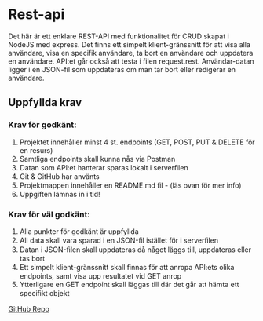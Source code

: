# Rest-api

Det här är ett enklare REST-API med funktionalitet för CRUD skapat i NodeJS med express. Det finns ett simpelt klient-gränssnitt för att visa alla användare, visa en specifik användare, ta bort en användare och uppdatera en användare. API:et går också att testa i filen request.rest. Användar-datan ligger i en JSON-fil som uppdateras om man tar bort eller redigerar en användare.

## Uppfyllda krav

### Krav för godkänt:

1. Projektet innehåller minst 4 st. endpoints (GET, POST, PUT & DELETE för en resurs)
2. Samtliga endpoints skall kunna nås via Postman
3. Datan som API:et hanterar sparas lokalt i serverﬁlen
4. Git & GitHub har använts
5. Projektmappen innehåller en README.md ﬁl - (läs ovan för mer info)
6. Uppgiften lämnas in i tid!

### Krav för väl godkänt:

1. Alla punkter för godkänt är uppfyllda
2. All data skall vara sparad i en JSON-ﬁl istället för i serverﬁlen
3. Datan i JSON-ﬁlen skall uppdateras då något läggs till, uppdateras eller tas bort
4. Ett simpelt klient-gränssnitt skall ﬁnnas för att anropa API:ets olika endpoints, samt visa upp resultatet vid GET anrop
5. Ytterligare en GET endpoint skall läggas till där det går att hämta ett speciﬁkt objekt

[GitHub Repo](https://github.com/camillaeriksson/Rest-api)
